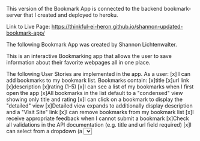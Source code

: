 This version of the Bookmark App is connected to the backend bookmark-server that I created and deployed to heroku.

Link to Live Page: https://thinkful-ei-heron.github.io/shannon-updated-bookmark-app/

The following Bookmark App was created by Shannon Lichtenwalter.

This is an interactive Bookmarking app that allows the user to save information about their favorite webpages all in one place. 

The following User Stories are implemented in the app.
    As a user:
    [x] I can add bookmarks to my bookmark list. Bookmarks contain:
      [x]title
      [x]url link
      [x]description
      [x]rating (1-5)
    [x]I can see a list of my bookmarks when I first open the app
    [x]All bookmarks in the list default to a "condensed" view showing only title and rating
    [x]I can click on a bookmark to display the "detailed" view
    [x]Detailed view expands to additionally display description and a "Visit Site" link
    [x]I can remove bookmarks from my bookmark list
    [x]I receive appropriate feedback when I cannot submit a bookmark
    [x]Check all validations in the API documentation (e.g. title and url field required)
    [x]I can select from a dropdown (a <select> element) a "minimum rating" to filter the list by all bookmarks rated at or above the chosen selection